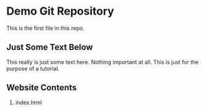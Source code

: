 # Demo Git Repository 

This is the first file in this repo.

## Just Some Text Below 

This really is just some text here. Nothing important at all.
This is just for the purpose of a tutorial.

## Website Contents

1. index.html